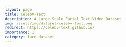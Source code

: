 ```yaml
---
layout: page
title: CelebV-Text
description: A Large-Scale Facial Text-Video Dataset
img: assets/img/dataset/celebv-text.png
redirect: https://celebv-text.github.io/
importance: 1
category: face dataset
---
```


